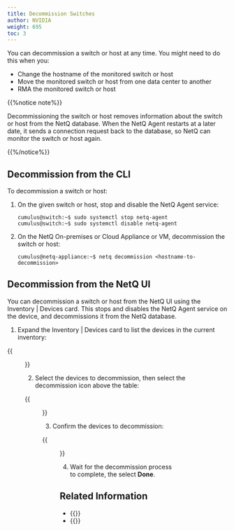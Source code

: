 ```yaml
---
title: Decommission Switches
author: NVIDIA
weight: 695
toc: 3
---
```


You can decommission a switch or host at any time. You might need to do this when you:

- Change the hostname of the monitored switch or host
- Move the monitored switch or host from one data center to another
- RMA the monitored switch or host

{{%notice note%}}

Decommissioning the switch or host removes information about the switch or host from the NetQ database. When the NetQ Agent restarts at a later date, it sends a connection request back to the database, so NetQ can monitor the switch or host again.

{{%/notice%}}

## Decommission from the CLI

To decommission a switch or host:

1. On the given switch or host, stop and disable the NetQ Agent service:

    ```
    cumulus@switch:~$ sudo systemctl stop netq-agent
    cumulus@switch:~$ sudo systemctl disable netq-agent
    ```

2. On the NetQ On-premises or Cloud Appliance or VM, decommission the switch or host:

    ```
    cumulus@netq-appliance:~$ netq decommission <hostname-to-decommission>
    ```

## Decommission from the NetQ UI

You can decommission a switch or host from the NetQ UI using the Inventory | Devices card. This stops and disables the NetQ Agent service on the device, and decommissions it from the NetQ database.

1. Expand the Inventory | Devices card to list the devices in the current inventory:

{{<figure src="/images/netq/inventory-devices-card.png" alt="inventory card displaying 12 hosts and 12 switches" width="200">}}

2. Select the devices to decommission, then select the decommission icon above the table:

{{<figure src="/images/netq/decommission-select.png" alt="expanded inventory card with one device selected" width="600">}}

3. Confirm the devices to decommission:

{{<figure src="/images/netq/decommission-confirmation.png" alt="confirmation dialog with a list of devices" width="600">}}

4. Wait for the decommission process to complete, the select **Done**.


## Related Information

- {{<link title="Manage NetQ Agents">}}
- {{<link title="Uninstall NetQ">}}

